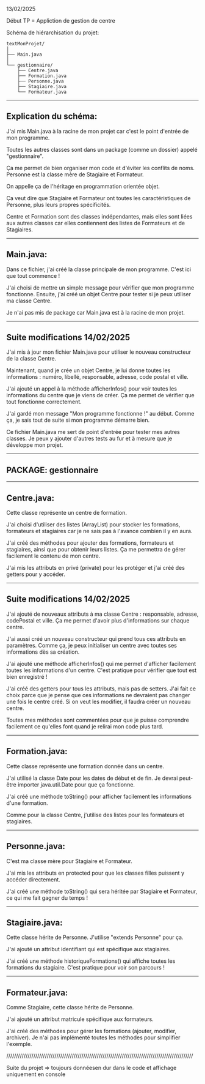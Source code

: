 13/02/2025 

Début TP = Appliction de gestion de centre

Schéma de hiérarchisation du projet:

```
textMonProjet/
│
├── Main.java
│
└── gestionnaire/
    ├── Centre.java
    ├── Formation.java
    ├── Personne.java
    ├── Stagiaire.java
    └── Formateur.java
```
----------------------
Explication du schéma:
----------------------
J'ai mis Main.java à la racine de mon projet car c'est le point d'entrée de mon programme.

Toutes les autres classes sont dans un package (comme un dossier) appelé "gestionnaire".

Ça me permet de bien organiser mon code et d'éviter les conflits de noms.
Personne est la classe mère de Stagiaire et Formateur. 

On appelle ça de l'héritage en programmation orientée objet. 

Ça veut dire que Stagiaire et Formateur ont toutes les caractéristiques de Personne, plus leurs propres spécificités.

Centre et Formation sont des classes indépendantes, mais elles sont liées aux autres classes car elles contiennent des listes de Formateurs et de Stagiaires.

-------------------------------------------------------------------------------------------------
Main.java:
-------------------------------------------------------------------------------------------------
Dans ce fichier, j'ai créé la classe principale de mon programme. C'est ici que tout commence !

J'ai choisi de mettre un simple message pour vérifier que mon programme fonctionne. 
Ensuite, j'ai créé un objet Centre pour tester si je peux utiliser ma classe Centre.

Je n'ai pas mis de package car Main.java est à la racine de mon projet.

----------------------------------
Suite modifications 14/02/2025
----------------------------------
J'ai mis à jour mon fichier Main.java pour utiliser le nouveau constructeur de la classe Centre.

Maintenant, quand je crée un objet Centre, je lui donne toutes les informations : numéro, 
libellé, responsable, adresse, code postal et ville.

J'ai ajouté un appel à la méthode afficherInfos() pour voir toutes les informations du centre 
que je viens de créer. Ça me permet de vérifier que tout fonctionne correctement.

J'ai gardé mon message "Mon programme fonctionne !" au début. Comme ça, je sais tout de suite 
si mon programme démarre bien.

Ce fichier Main.java me sert de point d'entrée pour tester mes autres classes. Je peux y ajouter 
d'autres tests au fur et à mesure que je développe mon projet.

-------------------------------------------------------------------------------------------------
PACKAGE: gestionnaire
-------------------------------------------------------------------------------------------------
-------------------------------------------------------------------------------------------------
Centre.java:
-------------------------------------------------------------------------------------------------
Cette classe représente un centre de formation.

J'ai choisi d'utiliser des listes (ArrayList) pour stocker les formations, formateurs et stagiaires 
car je ne sais pas à l'avance combien il y en aura.

J'ai créé des méthodes pour ajouter des formations, formateurs et stagiaires, ainsi que pour obtenir 
leurs listes. Ça me permettra de gérer facilement le contenu de mon centre.

J'ai mis les attributs en privé (private) pour les protéger et j'ai créé des getters pour y accéder.

----------------------------------
Suite modifications 14/02/2025
----------------------------------
J'ai ajouté de nouveaux attributs à ma classe Centre : responsable, adresse, codePostal et ville. 
Ça me permet d'avoir plus d'informations sur chaque centre.

J'ai aussi créé un nouveau constructeur qui prend tous ces attributs en paramètres. Comme ça, 
je peux initialiser un centre avec toutes ses informations dès sa création.

J'ai ajouté une méthode afficherInfos() qui me permet d'afficher facilement toutes les 
informations d'un centre. C'est pratique pour vérifier que tout est bien enregistré !

J'ai créé des getters pour tous les attributs, mais pas de setters. J'ai fait ce choix parce 
que je pense que ces informations ne devraient pas changer une fois le centre créé. Si on veut 
les modifier, il faudra créer un nouveau centre.

Toutes mes méthodes sont commentées pour que je puisse comprendre facilement ce qu'elles font 
quand je relirai mon code plus tard.


-------------------------------------------------------------------------------------------------
Formation.java:
-------------------------------------------------------------------------------------------------
Cette classe représente une formation donnée dans un centre.

J'ai utilisé la classe Date pour les dates de début et de fin. 
Je devrai peut-être importer 
java.util.Date pour que ça fonctionne.

J'ai créé une méthode toString() pour afficher facilement les informations d'une formation.

Comme pour la classe Centre, j'utilise des listes pour les formateurs et stagiaires.

-------------------------------------------------------------------------------------------------
Personne.java:
-------------------------------------------------------------------------------------------------
C'est ma classe mère pour Stagiaire et Formateur.

J'ai mis les attributs en protected pour que les classes filles puissent y accéder directement.

J'ai créé une méthode toString() qui sera héritée par Stagiaire et Formateur, ce qui me fait 
gagner du temps !

-------------------------------------------------------------------------------------------------
Stagiaire.java:
-------------------------------------------------------------------------------------------------
Cette classe hérite de Personne. J'utilise "extends Personne" pour ça.

J'ai ajouté un attribut identifiant qui est spécifique aux stagiaires.

J'ai créé une méthode historiqueFormations() qui affiche toutes les formations du stagiaire. 
C'est pratique pour voir son parcours !

-------------------------------------------------------------------------------------------------
Formateur.java:
-------------------------------------------------------------------------------------------------
Comme Stagiaire, cette classe hérite de Personne.

J'ai ajouté un attribut matricule spécifique aux formateurs.

J'ai créé des méthodes pour gérer les formations (ajouter, modifier, archiver). 
Je n'ai pas implémenté toutes les méthodes pour simplifier l'exemple.

/////////////////////////////////////////////////////////////////////////////////////////////////

Suite du projet => toujours donnéesen dur dans le code et affichage uniquement en console